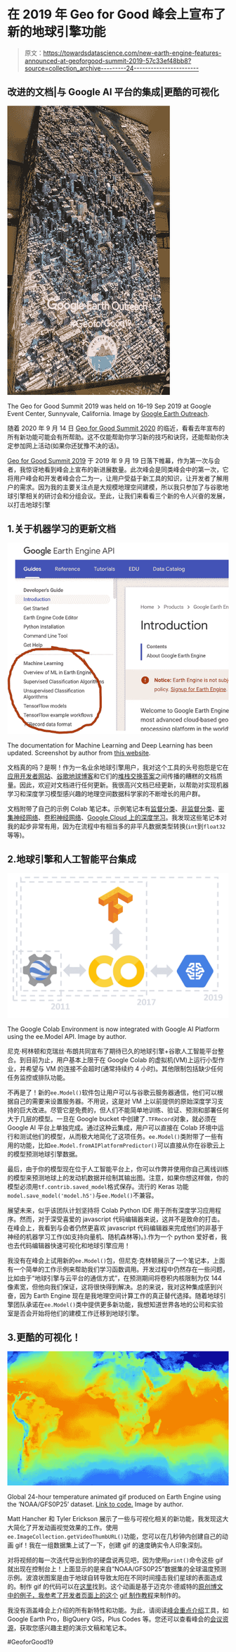 # 在 2019 年 Geo for Good 峰会上宣布了新的地球引擎功能

> 原文：<https://towardsdatascience.com/new-earth-engine-features-announced-at-geoforgood-summit-2019-57c33ef48bb8?source=collection_archive---------24----------------------->

## 改进的文档|与 Google AI 平台的集成|更酷的可视化

![](img/3b06ea8f42287f7e8c0a91693f8d29c1.png)

The Geo for Good Summit 2019 was held on 16–19 Sep 2019 at Google Event Center, Sunnyvale, California. Image by [Google Earth Outreach](https://www.google.com/earth/outreach/).

随着 2020 年 9 月 14 日 [Geo for Good Summit 2020](https://sites.google.com/earthoutreach.org/geoforgood20/home) 的临近，看看去年宣布的所有新功能可能会有所帮助。这不仅能帮助你学习新的技巧和诀窍，还能帮助你决定参加网上活动(如果你还犹豫不决的话)。

[Geo for Good Summit 2019](https://sites.google.com/earthoutreach.org/geoforgood19/home) 于 2019 年 9 月 19 日落下帷幕，作为第一次与会者，我惊讶地看到峰会上宣布的新进展数量。此次峰会是同类峰会中的第一次，它将用户峰会和开发者峰会合二为一，让用户受益于新工具的知识，让开发者了解用户的需求。因为我的主要关注点是大规模地理空间建模，所以我只参加了与谷歌地球引擎相关的研讨会和分组会议。至此，让我们来看看三个新的令人兴奋的发展，以打击地球引擎

## 1.关于机器学习的更新文档

![](img/93d1e91954d5ae9df2a0dd55679c30f1.png)

The documentation for Machine Learning and Deep Learning has been updated. Screenshot by author from [this website](https://developers.google.com/earth-engine/).

文档真的吗？是啊！作为一名业余地球引擎用户，我对这个工具的头号抱怨是它在[应用开发者网站](https://developers.google.com/earth-engine/)、[谷歌地球博客](https://medium.com/google-earth)和它们的[堆栈交换答案](https://gis.stackexchange.com/questions/tagged/google-earth-engine)之间传播的糟糕的文档质量。因此，欢迎对文档进行任何更新。我很高兴文档已经更新，以帮助对实现机器学习和深度学习模型感兴趣的地理空间数据科学家的不断增长的用户群。

文档附带了自己的示例 Colab 笔记本。示例笔记本有[监督分类](https://developers.google.com/earth-engine/classification)、[非监督分类](https://developers.google.com/earth-engine/clustering)、[密集神经网络](https://colab.research.google.com/github/google/earthengine-api/blob/master/python/examples/ipynb/TF_demo1_keras.ipynb)、[卷积神经网络](https://colab.research.google.com/github/google/earthengine-api/blob/master/python/examples/ipynb/UNET_regression_demo.ipynb)、[Google Cloud 上的深度学习](https://colab.research.google.com/github/google/earthengine-api/blob/master/python/examples/ipynb/AI_platform_demo.ipynb)。我发现这些笔记本对我的起步非常有用，因为在流程中有相当多的非平凡数据类型转换(`int`到`float32`等等)。

## 2.地球引擎和人工智能平台集成

![](img/d1fafcbe224dd44ea96bd5b028240dae.png)

The Google Colab Environment is now integrated with Google AI Platform using the ee.Model API. Image by author.

尼克·柯林顿和克瑞丝·布朗共同宣布了期待已久的地球引擎+谷歌人工智能平台整合。到目前为止，用户基本上限于在 Google Colab 的虚拟机(VM)上运行小型作业，并希望与 VM 的连接不会超时(通常持续约 4 小时)。其他限制包括缺少任何任务监控或排队功能。

不再是了！新的`ee.Model()`软件包让用户可以与谷歌云服务器通信，他们可以根据自己的需要来设置服务器。不用说，这是对 VM 上以前提供的原始深度学习支持的巨大改进。尽管它是免费的，但人们不能简单地训练、验证、预测和部署任何大于几层的模型。一旦在 Google bucket 中创建了`.TFRecord`对象，就必须在 Google AI 平台上单独完成。通过这种云集成，用户可以直接在 Colab 环境中运行和测试他们的模型，从而极大地简化了这项任务。`ee.Model()`类附带了一些有用的功能，比如`ee.Model.fromAIPlatformPredictor()`可以直接从你在谷歌云上的模型预测地球引擎数据。

最后，由于你的模型现在位于人工智能平台上，你可以作弊并使用你自己离线训练的模型来预测地球上的发动机数据并绘制其输出图。注意，如果你想这样做，你的模型必须用`tf.contrib.saved_model`格式保存。流行的 Keras 功能`model.save_model('model.h5')`与`ee.Model()`不兼容。

展望未来，似乎该团队计划坚持将 Colab Python IDE 用于所有深度学习应用程序。然而，对于深受喜爱的 javascript 代码编辑器来说，这并不是致命的打击。在峰会上，我看到与会者仍然更喜欢 javascript 代码编辑器来完成他们的非基于神经的机器学习工作(如支持向量机、随机森林等)。).作为一个 python 爱好者，我也去代码编辑器快速可视化和地球引擎应用！

我没有在峰会上试用新的`ee.Model()`包，但尼克·克林顿展示了一个笔记本，上面有一个简单的工作示例来帮助我们学习函数调用。开发过程中仍然存在一些问题，比如由于“地球引擎与云平台的通信方式”，在预测期间将卷积内核限制为仅 144 像素宽，但他向我们保证，这将很快得到解决。总的来说，我对这种集成感到兴奋，因为 Earth Engine 现在是我地理空间计算工作的真正替代选择。随着地球引擎团队承诺在`ee.Model()`类中提供更多新功能，我想知道世界各地的公司和实验室是否会开始将他们的建模工作迁移到地球引擎。

## 3.更酷的可视化！

![](img/9655b62573c687d2f51a09a5d6beacf1.png)

Global 24-hour temperature animated gif produced on Earth Engine using the ‘NOAA/GFS0P25’ dataset. [Link to code.](https://code.earthengine.google.com/8a0c7282a5194dcebf6f9f8ffcb75e5f) Image by author.

Matt Hancher 和 Tyler Erickson 展示了一些与可视化相关的新功能，我发现这大大简化了开发动画视觉效果的工作。使用`ee.ImageCollection.getVideoThumbURL()`功能，您可以在几秒钟内创建自己的动画 gif！我在一组数据集上试了一下，创建 gif 的速度确实令人印象深刻。

对将视频的每一次迭代导出到你的硬盘说再见吧，因为使用`print()`命令这些 gif 就出现在控制台上！上面显示的是来自“NOAA/GFS0P25”数据集的全球温度预测示例。波浪状图案是由于地球自转导致太阳在不同时间撞击我们星球的表面造成的。制作 gif 的代码可以在[这里](https://code.earthengine.google.com/8a0c7282a5194dcebf6f9f8ffcb75e5f)找到。这个动画是基于迈克尔·德威特的[原创博文中的例子，我参考了开发者页面上的这个](https://medium.com/google-earth/a-new-dimension-in-earth-engine-3c25c89d0ece) [gif 制作教程](https://developers.google.com/earth-engine/tutorials/community/modis-ndvi-time-series-animation)来制作的。

我没有涵盖峰会上介绍的所有新特性和功能。为此，请阅读[峰会重点介绍](https://medium.com/google-earth/the-stories-we-shared-at-the-geo-for-good-summit-2019-77ea4df22cf4)工具，如 Google Earth Pro，BigQuery GIS，Plus Codes 等。您还可以查看峰会的[会议资源](https://sites.google.com/earthoutreach.org/geoforgood19/agenda/breakout-sessions)，获取您感兴趣主题的演示文稿和笔记本。

#GeoforGood19